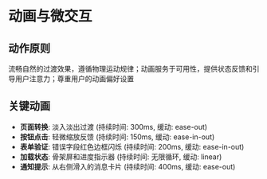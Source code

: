 # 动画与微交互

## 动作原则

流畅自然的过渡效果，遵循物理运动规律；动画服务于可用性，提供状态反馈和引导用户注意力；尊重用户的动画偏好设置

## 关键动画

- **页面转换**: 淡入淡出过渡 (持续时间: 300ms, 缓动: ease-out)
- **按钮点击**: 轻微缩放反馈 (持续时间: 150ms, 缓动: ease-in-out)  
- **表单验证**: 错误字段红色边框闪烁 (持续时间: 200ms, 缓动: ease-in-out)
- **加载状态**: 骨架屏和进度指示器 (持续时间: 无限循环, 缓动: linear)
- **通知提示**: 从右侧滑入的消息卡片 (持续时间: 400ms, 缓动: ease-out)
